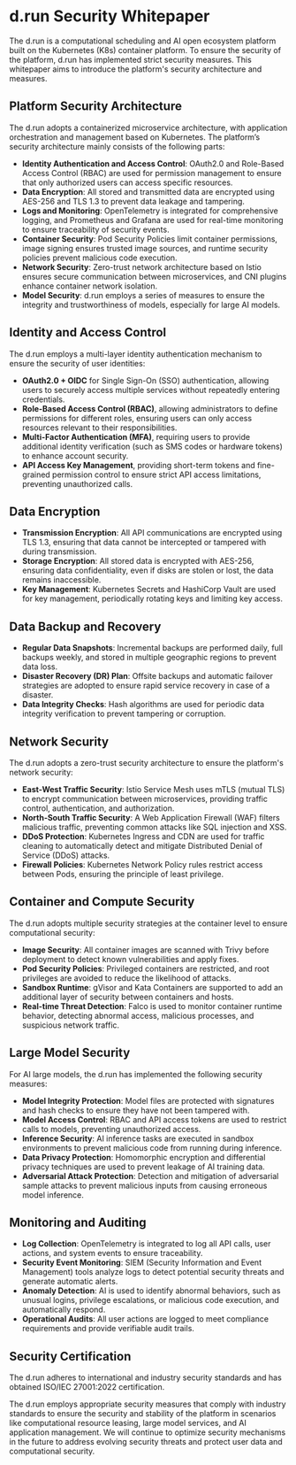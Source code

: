 # d.run Security Whitepaper

The d.run is a computational scheduling and AI open ecosystem platform built on the Kubernetes (K8s) container platform. To ensure the security of the platform, d.run has implemented strict security measures. This whitepaper aims to introduce the platform's security architecture and measures.

## Platform Security Architecture

The d.run adopts a containerized microservice architecture, with application orchestration and management based on Kubernetes. The platform’s security architecture mainly consists of the following parts:

- **Identity Authentication and Access Control**: OAuth2.0 and Role-Based Access Control (RBAC) are used for permission management to ensure that only authorized users can access specific resources.
- **Data Encryption**: All stored and transmitted data are encrypted using AES-256 and TLS 1.3 to prevent data leakage and tampering.
- **Logs and Monitoring**: OpenTelemetry is integrated for comprehensive logging, and Prometheus and Grafana are used for real-time monitoring to ensure traceability of security events.
- **Container Security**: Pod Security Policies limit container permissions, image signing ensures trusted image sources, and runtime security policies prevent malicious code execution.
- **Network Security**: Zero-trust network architecture based on Istio ensures secure communication between microservices, and CNI plugins enhance container network isolation.
- **Model Security**: d.run employs a series of measures to ensure the integrity and trustworthiness of models, especially for large AI models.

## Identity and Access Control

The d.run employs a multi-layer identity authentication mechanism to ensure the security of user identities:

- **OAuth2.0 + OIDC** for Single Sign-On (SSO) authentication, allowing users to securely access multiple services without repeatedly entering credentials.
- **Role-Based Access Control (RBAC)**, allowing administrators to define permissions for different roles, ensuring users can only access resources relevant to their responsibilities.
- **Multi-Factor Authentication (MFA)**, requiring users to provide additional identity verification (such as SMS codes or hardware tokens) to enhance account security.
- **API Access Key Management**, providing short-term tokens and fine-grained permission control to ensure strict API access limitations, preventing unauthorized calls.

## Data Encryption

- **Transmission Encryption**: All API communications are encrypted using TLS 1.3, ensuring that data cannot be intercepted or tampered with during transmission.
- **Storage Encryption**: All stored data is encrypted with AES-256, ensuring data confidentiality, even if disks are stolen or lost, the data remains inaccessible.
- **Key Management**: Kubernetes Secrets and HashiCorp Vault are used for key management, periodically rotating keys and limiting key access.

## Data Backup and Recovery

- **Regular Data Snapshots**: Incremental backups are performed daily, full backups weekly, and stored in multiple geographic regions to prevent data loss.
- **Disaster Recovery (DR) Plan**: Offsite backups and automatic failover strategies are adopted to ensure rapid service recovery in case of a disaster.
- **Data Integrity Checks**: Hash algorithms are used for periodic data integrity verification to prevent tampering or corruption.

## Network Security

The d.run adopts a zero-trust security architecture to ensure the platform's network security:

- **East-West Traffic Security**: Istio Service Mesh uses mTLS (mutual TLS) to encrypt communication between microservices, providing traffic control, authentication, and authorization.
- **North-South Traffic Security**: A Web Application Firewall (WAF) filters malicious traffic, preventing common attacks like SQL injection and XSS.
- **DDoS Protection**: Kubernetes Ingress and CDN are used for traffic cleaning to automatically detect and mitigate Distributed Denial of Service (DDoS) attacks.
- **Firewall Policies**: Kubernetes Network Policy rules restrict access between Pods, ensuring the principle of least privilege.

## Container and Compute Security

The d.run adopts multiple security strategies at the container level to ensure computational security:

- **Image Security**: All container images are scanned with Trivy before deployment to detect known vulnerabilities and apply fixes.
- **Pod Security Policies**: Privileged containers are restricted, and root privileges are avoided to reduce the likelihood of attacks.
- **Sandbox Runtime**: gVisor and Kata Containers are supported to add an additional layer of security between containers and hosts.
- **Real-time Threat Detection**: Falco is used to monitor container runtime behavior, detecting abnormal access, malicious processes, and suspicious network traffic.

## Large Model Security

For AI large models, the d.run has implemented the following security measures:

- **Model Integrity Protection**: Model files are protected with signatures and hash checks to ensure they have not been tampered with.
- **Model Access Control**: RBAC and API access tokens are used to restrict calls to models, preventing unauthorized access.
- **Inference Security**: AI inference tasks are executed in sandbox environments to prevent malicious code from running during inference.
- **Data Privacy Protection**: Homomorphic encryption and differential privacy techniques are used to prevent leakage of AI training data.
- **Adversarial Attack Protection**: Detection and mitigation of adversarial sample attacks to prevent malicious inputs from causing erroneous model inference.

## Monitoring and Auditing

- **Log Collection**: OpenTelemetry is integrated to log all API calls, user actions, and system events to ensure traceability.
- **Security Event Monitoring**: SIEM (Security Information and Event Management) tools analyze logs to detect potential security threats and generate automatic alerts.
- **Anomaly Detection**: AI is used to identify abnormal behaviors, such as unusual logins, privilege escalations, or malicious code execution, and automatically respond.
- **Operational Audits**: All user actions are logged to meet compliance requirements and provide verifiable audit trails.

## Security Certification

The d.run adheres to international and industry security standards and has obtained ISO/IEC 27001:2022 certification.

The d.run employs appropriate security measures that comply with industry standards to ensure the security and stability of the platform in scenarios like computational resource leasing, large model services, and AI application management. We will continue to optimize security mechanisms in the future to address evolving security threats and protect user data and computational security.
